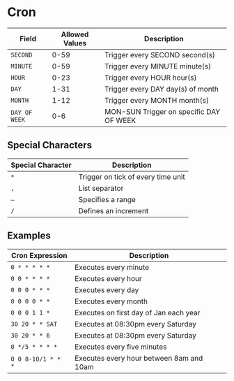 # Cron

| Field         | Allowed Values | Description                             |
| ------------- | -------------- | --------------------------------------- |
| `SECOND`      | 0-59           | Trigger every SECOND second(s)          |
| `MINUTE`      | 0-59           | Trigger every MINUTE minute(s)          |
| `HOUR`        | 0-23           | Trigger every HOUR hour(s)              |
| `DAY`         | 1-31           | Trigger every DAY day(s) of month       |
| `MONTH`       | 1-12           | Trigger every MONTH month(s)            |
| `DAY OF WEEK` | 0-6            | MON-SUN Trigger on specific DAY OF WEEK |

## Special Characters

| Special Character | Description                        |
| ----------------- | ---------------------------------- |
| `*`               | Trigger on tick of every time unit |
| `,`               | List separator                     |
| `–`               | Specifies a range                  |
| `/`               | Defines an increment               |

## Examples

| Cron Expression    | Description                              |
| ------------------ | ---------------------------------------- |
| `0 * * * * *`      | Executes every minute                    |
| `0 0 * * * *`      | Executes every hour                      |
| `0 0 0 * * *`      | Executes every day                       |
| `0 0 0 0 * *`      | Executes every month                     |
| `0 0 0 1 1 *`      | Executes on first day of Jan each year   |
| `30 20 * * SAT`    | Executes at 08:30pm every Saturday       |
| `30 20 * * 6`      | Executes at 08:30pm every Saturday       |
| `0 */5 * * * *`    | Executes every five minutes              |
| `0 0 8-10/1 * * *` | Executes every hour between 8am and 10am |
